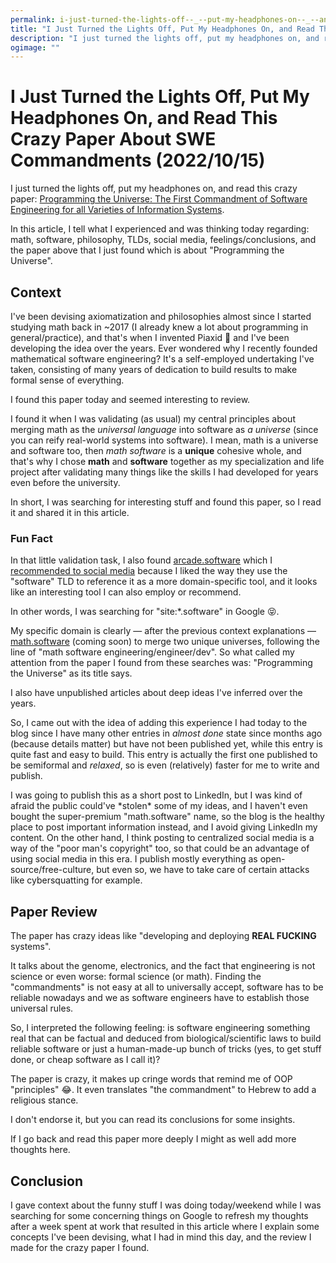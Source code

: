 ```yaml
---
permalink: i-just-turned-the-lights-off--_--put-my-headphones-on--_--and-read-this-crazy-paper-about-swe-commandments-2022-10-15
title: "I Just Turned the Lights Off, Put My Headphones On, and Read This Crazy Paper About SWE Commandments (2022/10/15)"
description: "I just turned the lights off, put my headphones on, and read this crazy paper: [Programming the Universe: The First Commandment of Software Engineering for all Varieties of Information Systems](https://arxiv.org/ftp/arxiv/papers/1609/1609.07818.pdf)."
ogimage: ""
---
```



<!-- Copyright (c) 2022 Tobias Briones. All rights reserved. -->
<!-- SPDX-License-Identifier: CC-BY-4.0 -->
<!-- This file is part of https://github.com/tobiasbriones/blog -->

# I Just Turned the Lights Off, Put My Headphones On, and Read This Crazy Paper About SWE Commandments (2022/10/15)

I just turned the lights off, put my headphones on, and read this crazy
paper:
[Programming the Universe: The First Commandment of Software Engineering for all
Varieties of Information Systems](https://arxiv.org/ftp/arxiv/papers/1609/1609.07818.pdf).

In this article, I tell what I experienced and was thinking today regarding: 
math, software, philosophy, TLDs, social media, feelings/conclusions, and the 
paper above that I just found which is about "Programming the Universe".

## Context

I've been devising axiomatization and philosophies almost since I started
studying math back in ~2017 (I already knew a lot about programming in
general/practice), and that's when I invented Piaxid 🥰 and I've been
developing the idea over the years. Ever wondered why I recently founded 
mathematical software engineering? It's a self-employed undertaking I've taken,
consisting of many years of dedication to build results to make formal sense of
everything.

I found this paper today and seemed interesting to review. 

I found it when I was validating (as usual) my central principles
about merging math as the *universal language* into software as *a universe*
(since you can reify real-world systems into software). I mean, math is
a universe and software too, then *math software* is a **unique** cohesive 
whole, and that's why I chose **math** and **software** together as my
specialization and life project after validating many things like the skills I
had developed for years even before the university.

In short, I was searching for interesting stuff and found this paper, so I 
read it and shared it in this article.

### Fun Fact

In that little validation task, I also found
[arcade.software](https://arcade.software) which I
[recommended to social media](https://www.linkedin.com/posts/tobiasbriones_arcade-create-interactive-product-demos-activity-6987219197386727424-9BDy)
because I liked the way they use the "software" TLD to reference it as a more
domain-specific tool, and it looks like an interesting tool I can also 
employ or recommend.

In other words, I was searching for "site:*.software" in Google 😝.

My specific domain is clearly — after the previous context explanations —
[math.software](https://math.software) (coming soon) to merge two unique 
universes, following the line of "math software engineering/engineer/dev". So 
what called my attention from the paper I found from these searches was: 
"Programming the Universe" as its title says.

I also have unpublished articles about deep ideas I've inferred over the
years.

So, I came out with the idea of adding this experience I had today to the
blog since I have many other entries in *almost done* state since months ago 
(because details matter) but have not been published yet, while this entry is 
quite fast and easy to build. This entry is actually the first one 
published to be semiformal and *relaxed*, so is even (relatively) faster for me 
to write and publish.

I was going to publish this as a short post to LinkedIn, but I was kind of 
afraid the public could've \*stolen\* some of my ideas, and I haven't even 
bought the super-premium "math.software" name, so the blog is the healthy 
place to post important information instead, and I avoid giving LinkedIn my 
content. On the other hand, I think posting to centralized social media is a 
way of the "poor man's copyright" too, so that could be an advantage of using 
social media in this era. I publish mostly everything as
open-source/free-culture, but even so, we have to take care of certain attacks 
like cybersquatting for example.

## Paper Review

The paper has crazy ideas like "developing and deploying **REAL FUCKING**
systems".

It talks about the genome, electronics, and the fact that engineering is not 
science or even worse: formal science (or math). Finding the "commandments"
is not easy at all to universally accept, software has to be reliable nowadays
and we as software engineers have to establish those universal rules.

So, I interpreted the following feeling: is software engineering something
real that can be factual and deduced from biological/scientific laws to build
reliable software or just a human-made-up bunch of tricks (yes, to get stuff 
done, or cheap software as I call it)? 

The paper is crazy, it makes up cringe words that remind me of OOP 
"principles" 😂. It even translates "the commandment" to Hebrew to add a 
religious stance.

I don't endorse it, but you can read its conclusions for some insights.

If I go back and read this paper more deeply I might as well add more thoughts 
here.

## Conclusion

I gave context about the funny stuff I was doing today/weekend while I was
searching for some concerning things on Google to refresh my thoughts after a
week spent at work that resulted in this article where I explain some concepts 
I've been devising, what I had in mind this day, and the review I made for the
crazy paper I found. 


